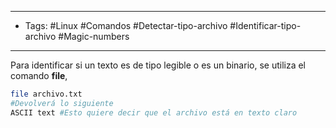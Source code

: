 ----
- Tags: #Linux #Comandos #Detectar-tipo-archivo #Identificar-tipo-archivo #Magic-numbers
-----
Para identificar si un texto es de tipo legible o es un binario, se utiliza el comando **file**, 

```bash
file archivo.txt
#Devolverá lo siguiente
ASCII text #Esto quiere decir que el archivo está en texto claro
```

